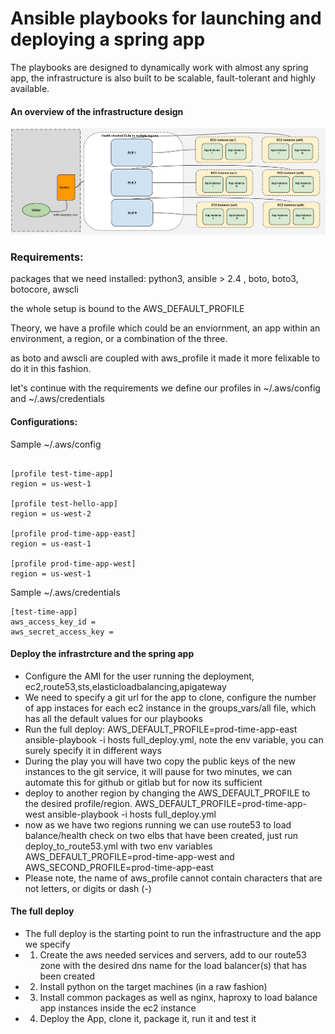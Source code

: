 # Ansible playbooks for launching and deploying a spring app

The playbooks are designed to dynamically work with almost any spring app, the infrastructure is also built to be scalable, fault-tolerant and highly available.

#### An overview of the infrastructure design

![alt text](aws-springapp-infrastructure.png)

### Requirements:
 
 packages that we need installed: python3, ansible > 2.4 , boto, boto3, botocore, awscli

 the whole setup is bound to the AWS_DEFAULT_PROFILE

 Theory, we have a profile which could be an enviornment, an app within an environment, a region, or a combination of the three.

 as boto and awscli are coupled with aws_profile it made it more felixable to do it in this fashion.

 let's continue with the requirements we define our profiles in ~/.aws/config and ~/.aws/credentials

#### Configurations:

 Sample ~/.aws/config 

```

[profile test-time-app]
region = us-west-1

[profile test-hello-app]
region = us-west-2

[profile prod-time-app-east]
region = us-east-1

[profile prod-time-app-west]
region = us-west-1

```
Sample ~/.aws/credentials
```
[test-time-app]
aws_access_key_id = 
aws_secret_access_key = 

```


#### Deploy the infrastrcture and the spring app
- Configure the AMI for the user running the deployment, ec2,route53,sts,elasticloadbalancing,apigateway
- We need to specify a git url for the app to clone, configure the number of app instaces for each ec2 instance in the groups_vars/all file, which has all the default values for our playbooks
- Run the full deploy: AWS_DEFAULT_PROFILE=prod-time-app-east ansible-playbook -i hosts full_deploy.yml, note the env variable, you can surely specify it in different ways
- During the play you will have two copy the public keys of the new instances to the git service, it will pause for two minutes, we can automate this for github or gitlab but for now its sufficient 
- deploy to another region by changing the AWS_DEFAULT_PROFILE to the desired profile/region. AWS_DEFAULT_PROFILE=prod-time-app-west ansible-playbook -i hosts full_deploy.yml
- now as we have two regions running we can use route53 to load balance/health check on two elbs that have been created, just run deploy_to_route53.yml with two env variables AWS_DEFAULT_PROFILE=prod-time-app-west and AWS_SECOND_PROFILE=prod-time-app-east
- Please note, the name of aws_profile cannot contain characters that are not letters, or digits or dash (-)


#### The full deploy
- The full deploy is the starting point to run the infrastructure and the app we specify
- 1. Create the aws needed services and servers, add to our route53 zone with the desired dns name for the load balancer(s) that has been created
- 2. Install python on the target machines (in a raw fashion)
- 3. Install common packages as well as nginx, haproxy to load balance app instances inside the ec2 instance
- 4. Deploy the App, clone it, package it, run it and test it



